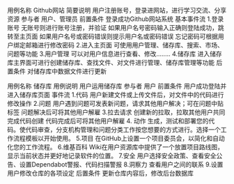 用例名称	Github网站
简要说明	用户注册账号，登录进网站，进行学习交流、分享资源
参与者	用户、管理员
前置条件	登录成功Github网站系统
基本事件流	1.登录账号
	无账号则进行账号注册，并验证
	如果用户名号密码输入正确则登陆成功，跳转至主页面
	如果用户名号或密码错误则提示用户名或密码错误
	忘记密码可根据用户绑定邮箱进行修改密码
	2.进入主页面
	可使用用户管理、储存库、搜索、市场、问题等功能
	3.用户管理
	可以对用户信息进行查看、修改........
	4.储存库
	进入储存库主界面可进行创建储存库、查找文件、对文件进行管理、储存库管理等功能
后置条件	对储存库中数据文件进行更新



用例名称	储存库
用例说明	用户运用储存库
参与者	用户
前置条件	用户成功登陆并进入储存库页面
事件流	1.代码
	用户新建文件或上传文件后，对文件中的代码进行修改操作
	2.问题
	用户遇到问题可发表新问题，请求其他用户解决；可在问题中贴标签
	问题解决后可将其他用户解雇
	3.拉去请求
	创建新的拉取，拉取其他用户共同完成代码创建
	代码完成后可将其他用户解雇
	4.	动作
	生成，测试和部署您的代码。使代码审查，分支机构管理和问题分类工作按您想要的方式进行。选择一个工作流程模板以开始使用。
	5.项目
	在GitHub上设置一个项目委员会，以简化和自动化您的工作流程。
	6.维基百科
	Wiki在用户资源库中提供了一个放置项目路线图，显示当前状态并更好地记录软件的位置。
	7.安全
	用户选择安全政策、查看安全公告、设置Dependabot警报、代码扫描警报
	8.洞察力
	查看用户之间的联系
	9.设置
	用户修改仓库的各项设定
后置条件	更新仓库内容后，修改后台数据库

